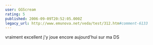 ```yaml
---
user: GGScream
rating: 5
published: 2006-09-09T20:52:05.000Z
legacy_url: http://www.emunova.net/veda/test/312.htm#comment-6133
---
```

vraiment excellent j'y joue encore aujourd'hui sur ma DS